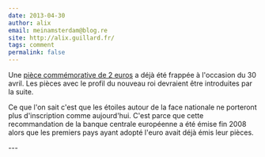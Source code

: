```yaml
---
date: 2013-04-30
author: alix
email: meinamsterdam@blog.re
site: http://alix.guillard.fr/
tags: comment
permalink: false
---
```


<p>Une <a href="http://www.volkskrant.nl/vk/nl/12364/Abdicatie-koningin-Beatrix/article/detail/3389559/2013/02/06/Willem-Alexander-en-Beatrix-op-2-euro-munt.dhtml" title="article de Vlokskrant">pièce commémorative de 2 euros</a> a déjà été frappée à l'occasion du 30 avril. Les pièces avec le profil du nouveau roi devraient être introduites par la suite.&nbsp;</p>
<p>Ce que l'on sait c'est que les étoiles autour de la face nationale ne porteront plus d'inscription comme aujourd'hui. C'est parce que cette recommandation de la banque centrale européenne a été émise fin 2008 alors que les premiers pays ayant adopté l'euro avait déjà émis leur pièces.</p>
---